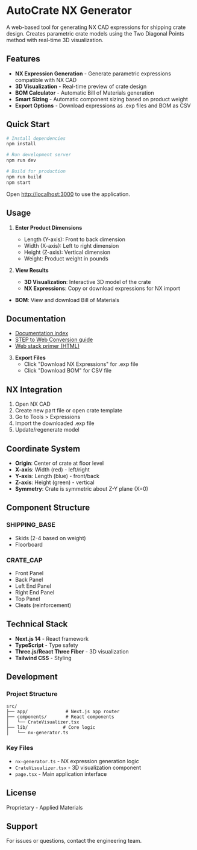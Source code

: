 # AutoCrate NX Generator

A web-based tool for generating NX CAD expressions for shipping crate design. Creates parametric crate models using the Two Diagonal Points method with real-time 3D visualization.

## Features

- **NX Expression Generation** - Generate parametric expressions compatible with NX CAD
- **3D Visualization** - Real-time preview of crate design
- **BOM Calculator** - Automatic Bill of Materials generation
- **Smart Sizing** - Automatic component sizing based on product weight
- **Export Options** - Download expressions as .exp files and BOM as CSV

## Quick Start

```bash
# Install dependencies
npm install

# Run development server
npm run dev

# Build for production
npm run build
npm start
```

Open [http://localhost:3000](http://localhost:3000) to use the application.

## Usage

1. **Enter Product Dimensions**
   - Length (Y-axis): Front to back dimension
   - Width (X-axis): Left to right dimension
   - Height (Z-axis): Vertical dimension
   - Weight: Product weight in pounds

2. **View Results**
   - **3D Visualization**: Interactive 3D model of the crate
   - **NX Expressions**: Copy or download expressions for NX import
- **BOM**: View and download Bill of Materials

## Documentation

- [Documentation index](docs/README.md)
- [STEP to Web Conversion guide](docs/STEP_TO_WEB_CONVERSION.md)
- [Web stack primer (HTML)](docs/web-stack-overview.html)

3. **Export Files**
   - Click "Download NX Expressions" for .exp file
   - Click "Download BOM" for CSV file

## NX Integration

1. Open NX CAD
2. Create new part file or open crate template
3. Go to Tools > Expressions
4. Import the downloaded .exp file
5. Update/regenerate model

## Coordinate System

- **Origin**: Center of crate at floor level
- **X-axis**: Width (red) - left/right
- **Y-axis**: Length (blue) - front/back
- **Z-axis**: Height (green) - vertical
- **Symmetry**: Crate is symmetric about Z-Y plane (X=0)

## Component Structure

### SHIPPING_BASE
- Skids (2-4 based on weight)
- Floorboard

### CRATE_CAP
- Front Panel
- Back Panel
- Left End Panel
- Right End Panel
- Top Panel
- Cleats (reinforcement)

## Technical Stack

- **Next.js 14** - React framework
- **TypeScript** - Type safety
- **Three.js/React Three Fiber** - 3D visualization
- **Tailwind CSS** - Styling

## Development

### Project Structure
```
src/
├── app/              # Next.js app router
├── components/       # React components
│   └── CrateVisualizer.tsx
├── lib/             # Core logic
│   └── nx-generator.ts
```

### Key Files
- `nx-generator.ts` - NX expression generation logic
- `CrateVisualizer.tsx` - 3D visualization component
- `page.tsx` - Main application interface

## License

Proprietary - Applied Materials

## Support

For issues or questions, contact the engineering team.
